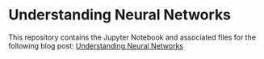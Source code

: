 # Understanding Neural Networks

This repository contains the Jupyter Notebook and associated files for the following blog post: [Understanding Neural Networks](https://inletlabs.com/2019/01/14/mnist.html)

